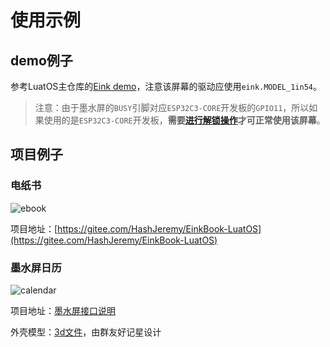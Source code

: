 # 使用示例

## demo例子

参考LuatOS主仓库的[Eink demo](https://gitee.com/openLuat/LuatOS/tree/master/demo/eink/Air101)，注意该屏幕的驱动应使用`eink.MODEL_1in54`。

> 注意：由于墨水屏的`BUSY`引脚对应`ESP32C3-CORE`开发板的`GPIO11`，所以如果使用的是`ESP32C3-CORE`开发板，**需要[进行解锁操作](https://wiki.luatos.com/chips/esp32c3/board.html)才可正常使用该屏幕**。

## 项目例子

### 电纸书

![ebook](img/ebook.png)

项目地址：[https://gitee.com/HashJeremy/EinkBook-LuatOS](https://gitee.com/HashJeremy/EinkBook-LuatOS)

### 墨水屏日历

![calendar](img/calendar.png)

项目地址：[墨水屏接口说明](https://api.luatos.org/#eink)

外壳模型：[3d文件](https://cdn.openluat-luatcommunity.openluat.com/attachment/20220710142131642_外壳.7z)，由群友好记星设计
